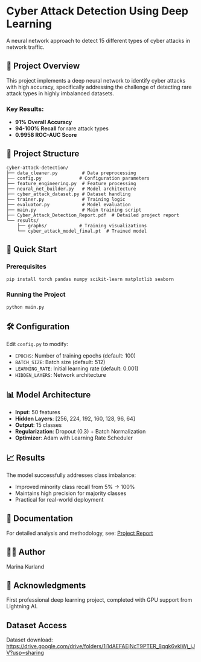 # Cyber Attack Detection Using Deep Learning

A neural network approach to detect 15 different types of cyber attacks in network traffic.

## 🎯 Project Overview

This project implements a deep neural network to identify cyber attacks with high accuracy, specifically addressing the challenge of detecting rare attack types in highly imbalanced datasets.

### Key Results:
- **91% Overall Accuracy**
- **94-100% Recall** for rare attack types
- **0.9958 ROC-AUC Score**

## 📁 Project Structure

```
cyber-attack-detection/
├── data_cleaner.py         # Data preprocessing
├── config.py              # Configuration parameters
├── feature_engineering.py  # Feature processing
├── neural_net_builder.py   # Model architecture
├── cyber_attack_dataset.py # Dataset handling
├── trainer.py              # Training logic
├── evaluator.py            # Model evaluation
├── main.py                 # Main training script
├── Cyber_Attack_Detection_Report.pdf  # Detailed project report
└── results/
    ├── graphs/            # Training visualizations
    └── cyber_attack_model_final.pt  # Trained model
```

## 🚀 Quick Start

### Prerequisites
```bash
pip install torch pandas numpy scikit-learn matplotlib seaborn
```

### Running the Project
```bash
python main.py
```

## 🛠 Configuration

Edit `config.py` to modify:
- `EPOCHS`: Number of training epochs (default: 100)
- `BATCH_SIZE`: Batch size (default: 512)
- `LEARNING_RATE`: Initial learning rate (default: 0.001)
- `HIDDEN_LAYERS`: Network architecture

## 📊 Model Architecture

- **Input**: 50 features
- **Hidden Layers**: [256, 224, 192, 160, 128, 96, 64]
- **Output**: 15 classes
- **Regularization**: Dropout (0.3) + Batch Normalization
- **Optimizer**: Adam with Learning Rate Scheduler

## 📈 Results

The model successfully addresses class imbalance:
- Improved minority class recall from 5% → 100%
- Maintains high precision for majority classes
- Practical for real-world deployment

## 📝 Documentation

For detailed analysis and methodology, see: [Project Report](Cyber_Attack_Detection_Report.pdf)

## 👩‍💻 Author

Marina Kurland

## 🙏 Acknowledgments

First professional deep learning project, completed with GPU support from Lightning AI.

## Dataset Access
Dataset download: https://drive.google.com/drive/folders/1i1dAEFAEjNcT9PTER_8qqk6vklWj_iJV?usp=sharing
